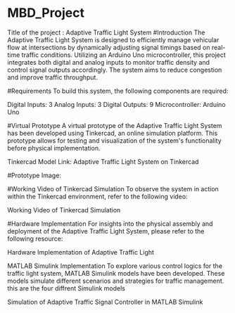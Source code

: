# MBD_Project
 Title of the project :   Adaptive Traffic Light System
#Introduction
The Adaptive Traffic Light System is designed to efficiently manage vehicular flow at intersections by dynamically adjusting signal timings based on real-time traffic conditions. Utilizing an Arduino Uno microcontroller, this project integrates both digital and analog inputs to monitor traffic density and control signal outputs accordingly. The system aims to reduce congestion and improve traffic throughput.

#Requirements
To build this system, the following components are required:

Digital Inputs: 3
Analog Inputs: 3
Digital Outputs: 9
Microcontroller: Arduino Uno

#Virtual Prototype
A virtual prototype of the Adaptive Traffic Light System has been developed using Tinkercad, an online simulation platform. This prototype allows for testing and visualization of the system's functionality before physical implementation.

Tinkercad Model Link: Adaptive Traffic Light System on Tinkercad

#Prototype Image:


#Working Video of Tinkercad Simulation
To observe the system in action within the Tinkercad environment, refer to the following video:

Working Video of Tinkercad Simulation

#Hardware Implementation
For insights into the physical assembly and deployment of the Adaptive Traffic Light System, please refer to the following resource:

Hardware Implementation of Adaptive Traffic Light

MATLAB Simulink Implementation
To explore various control logics for the traffic light system, MATLAB Simulink models have been developed. These models simulate different scenarios and strategies for traffic management.
this are the four diffrent Simulink models

Simulation of Adaptive Traffic Signal Controller in MATLAB Simulink



